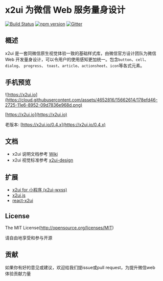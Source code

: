 x2ui 为微信 Web 服务量身设计  
====

[![Build Status](https://travis-ci.org/x2ui/x2ui.svg?branch=master)](https://travis-ci.org/x2ui/x2ui)
[![npm version](https://img.shields.io/npm/v/x2ui.svg)](https://www.npmjs.org/package/x2ui)
[![Gitter](https://badges.gitter.im/x2ui/x2ui.svg)](https://gitter.im/x2ui/x2ui?utm_source=badge&utm_medium=badge&utm_campaign=pr-badge)

## 概述

x2ui 是一套同微信原生视觉体验一致的基础样式库，由微信官方设计团队为微信 Web 开发量身设计，可以令用户的使用感知更加统一。包含`button`、`cell`、`dialog`、 `progress`、 `toast`、`article`、`actionsheet`、`icon`等各式元素。

## 手机预览

![https://x2ui.io](https://cloud.githubusercontent.com/assets/4652816/15662614/178efd46-2725-11e6-8952-09d7836e968d.png)

[https://x2ui.io](https://x2ui.io)

老版本: [https://x2ui.io/0.4.x](https://x2ui.io/0.4.x)

## 文档
- x2ui 说明文档参考 [Wiki](https://github.com/x2ui/x2ui/wiki)
- x2ui 视觉标准参考 [x2ui-design](https://github.com/x2ui/x2ui-design)

## 扩展
- [x2ui for 小程序 (x2ui-wxss)](https://github.com/x2ui/x2ui-wxss/)
- [x2ui.js](https://github.com/x2ui/x2ui.js/)
- [react-x2ui](https://github.com/x2ui/react-x2ui/)

## License
The MIT License(http://opensource.org/licenses/MIT)

请自由地享受和参与开源

## 贡献

如果你有好的意见或建议，欢迎给我们提issue或pull request，为提升微信web体验贡献力量
